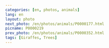 ```yaml
---
categories: [en, photos, animals]
lang: en
layout: photo
next_photo: /en/photos/animals/P0000177.html
picname: P0000219
prev_photo: /en/photos/animals/P0000352.html
tags: [Giraffes, Trees]
---
```

